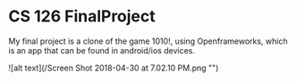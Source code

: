# CS 126 FinalProject
My final project is a clone of the game 1010!, using Openframeworks, which is an app that can be found in android/ios devices.

![alt text](/Screen Shot 2018-04-30 at 7.02.10 PM.png "")
